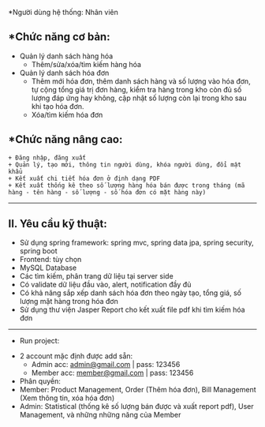 *Người dùng hệ thống: Nhân viên

*Chức năng cơ bản:
--------------------
- Quản lý danh sách hàng hóa
	+ Thêm/sửa/xóa/tìm kiếm hàng hóa
- Quản lý danh sách hóa đơn
	+ Thêm mới hóa đơn, thêm danh sách hàng và số lượng vào hóa đơn, tự cộng tổng giá trị đơn hàng, kiểm tra hàng trong kho còn đủ số lượng đáp ứng hay không, cập nhật số lượng còn lại trong kho sau khi tạo hóa đơn.
	+ Xóa/tìm kiếm hóa đơn

*Chức năng nâng cao:
--------------------
	+ Đăng nhập, đăng xuất
	+ Quản lý, tạo mới, thông tin người dùng, khóa người dùng, đổi mật khẩu
	+ Kết xuất chi tiết hóa đơn ở định dạng PDF
	+ Kết xuất thống kê theo số lượng hàng hóa bán được trong tháng (mã hàng - tên hàng - số lượng - số hóa đơn có mặt hàng này)

------------------------------------------------------
II. Yêu cầu kỹ thuật:
------------------------------------------------------
- Sử dụng spring framework: spring mvc, spring data jpa, spring security, spring boot
- Frontend: tùy chọn
- MySQL Database
- Các tìm kiếm, phân trang dữ liệu tại server side
- Có validate dữ liệu đầu vào, alert, notification đầy đủ
- Có khả năng sắp xếp danh sách hóa đơn theo ngày tạo, tổng giá, số lượng mặt hàng trong hóa đơn
- Sử dụng thư viện Jasper Report cho kết xuất file pdf khi tìm kiếm hóa đơn

------------------------------------------------------
* Run project:
- 2 account mặc định được add sẵn: 
    + Admin acc: admin@gmail.com | pass: 123456
    + Member acc: member@gmail.com | pass: 123456
- Phân quyền: 
- Member: Product Management, Order (Thêm hóa đơn), Bill Management (Xem thông tin, xóa hóa đơn)
- Admin: Statistical (thống kê số lượng bán được và xuất report pdf), User Management, và những những năng của Member

